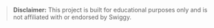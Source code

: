 > **Disclaimer:** This project is built for educational purposes only and is not affiliated with or endorsed by Swiggy.
